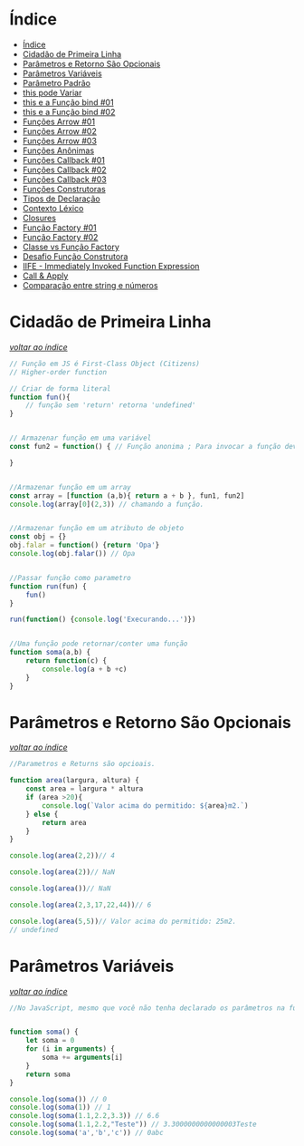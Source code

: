 # Índice

- [Índice](#índice)
- [Cidadão de Primeira Linha](#cidadão-de-primeira-linha)
- [Parâmetros e Retorno São Opcionais](#parâmetros-e-retorno-são-opcionais)
- [Parâmetros Variáveis](#parâmetros-variáveis)
- [Parâmetro Padrão](#parâmetro-padrão)
- [this pode Variar](#this-pode-variar)
- [this e a Função bind #01](#this-e-a-função-bind-01)
- [this e a Função bind #02](#this-e-a-função-bind-02)
- [Funções Arrow #01](#funções-arrow-01)
- [Funções Arrow #02](#funções-arrow-02)
- [Funções Arrow #03](#funções-arrow-03)
- [Funções Anônimas](#funções-anônimas)
- [Funções Callback #01](#funções-callback-01)
- [Funções Callback #02](#funções-callback-02)
- [Funções Callback #03](#funções-callback-03)
- [Funções Construtoras](#funções-construtoras)
- [Tipos de Declaração](#tipos-de-declaração)
- [Contexto Léxico](#contexto-léxico)
- [Closures](#closures)
- [Função Factory #01](#função-factory-01)
- [Função Factory #02](#função-factory-02)
- [Classe vs Função Factory](#classe-vs-função-factory)
- [Desafio Função Construtora](#desafio-função-construtora)
- [IIFE - Immediately Invoked Function Expression](#iife---immediately-invoked-function-expression)
- [Call & Apply](#call--apply)
- [Comparação entre string e números](#comparação-entre-string-e-números)

# Cidadão de Primeira Linha

[*voltar ao índice*](#índice)

```js
// Função em JS é First-Class Object (Citizens)
// Higher-order function

// Criar de forma literal
function fun(){
    // função sem 'return' retorna 'undefined'
}


// Armazenar função em uma variável
const fun2 = function() { // Função anonima ; Para invocar a função deve colocar os ( )

} 


//Armazenar função em um array
const array = [function (a,b){ return a + b }, fun1, fun2]
console.log(array[0](2,3)) // chamando a função.


//Armazenar função em um atributo de objeto
const obj = {}
obj.falar = function() {return 'Opa'}
console.log(obj.falar()) // Opa


//Passar função como parametro
function run(fun) {
    fun()
} 

run(function() {console.log('Execurando...')})


//Uma função pode retornar/conter uma função
function soma(a,b) {
    return function(c) {
        console.log(a + b +c)
    }
}
```

# Parâmetros e Retorno São Opcionais

[*voltar ao índice*](#índice)

```js
//Parametros e Returns são opcioais.

function area(largura, altura) {
    const area = largura * altura
    if (area >20){
        console.log(`Valor acima do permitido: ${area}m2.`)
    } else {
        return area
    }
}

console.log(area(2,2))// 4

console.log(area(2))// NaN

console.log(area())// NaN

console.log(area(2,3,17,22,44))// 6

console.log(area(5,5))// Valor acima do permitido: 25m2.
// undefined
```

# Parâmetros Variáveis

[*voltar ao índice*](#índice)

```js
//No JavaScript, mesmo que você não tenha declarado os parâmetros na função, é possível passar pela propriedade arguments.


function soma() {
    let soma = 0
    for (i in arguments) {
        soma += arguments[i]
    }
    return soma
}

console.log(soma()) // 0
console.log(soma(1)) // 1
console.log(soma(1.1,2.2,3.3)) // 6.6
console.log(soma(1.1,2.2,"Teste")) // 3.3000000000000003Teste
console.log(soma('a','b','c')) // 0abc
```